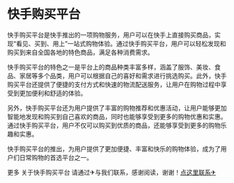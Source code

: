 # 快手购买平台

快手购买平台是快手推出的一项购物服务，用户可以在快手上直接购买商品，实现“看见、买到、用上”一站式购物体验。通过快手购买平台，用户可以轻松发现和购买到来自全国各地的特色商品，满足各种消费需求。

快手购买平台的特色之一是平台上的商品种类丰富多样，涵盖了服饰、美妆、食品、家居等多个品类，用户可以根据自己的喜好和需求进行挑选购买。此外，快手购买平台还提供了便捷的支付方式和快速的物流配送服务，让用户在购物过程中享受到更加便利和舒适的体验。

另外，快手购买平台还为用户提供了丰富的购物推荐和优惠活动，让用户能够更加智能地发现和购买到自己喜欢的商品，同时也能够享受到更多的购物优惠和实惠。通过快手购买平台，用户不仅可以购买到优质的商品，还能够享受到更多的购物乐趣和实惠。

快手购买平台的推出，为用户提供了更加便捷、丰富和快乐的购物体验，成为了用户们日常购物的首选平台之一。

更多 关于快手购买平台 请通过✈与我们联系，感谢阅读，谢谢！[点这里联系✈](https://d.k02.cc)